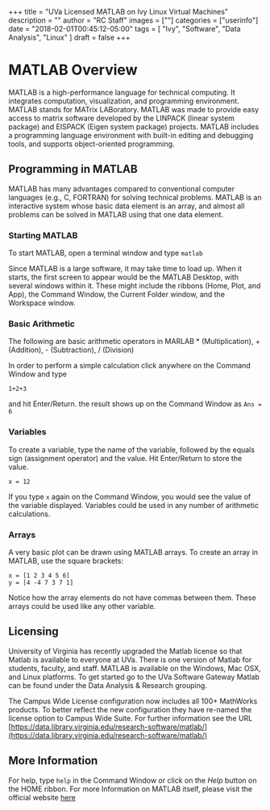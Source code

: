 +++
title = "UVa Licensed MATLAB on Ivy Linux Virtual Machines"
description = ""
author = "RC Staff"
images = [""]
categories = ["userinfo"]
date = "2018-02-01T00:45:12-05:00"
tags = [
    "Ivy",
    "Software",
    "Data Analysis",
    "Linux"
]
draft = false
+++

# MATLAB Overview

MATLAB is a high-performance language for technical computing. It integrates
computation, visualization, and programming environment. MATLAB stands for MATrix LABoratory. MATLAB was made
to provide easy access to matrix software developed by the LINPACK (linear system package)
and EISPACK (Eigen system package) projects. MATLAB includes a programming language
environment with built-in editing and debugging tools, and supports object-oriented programming.

## Programming in MATLAB

MATLAB has many advantages compared to conventional computer languages (e.g.,
C, FORTRAN) for solving technical problems. MATLAB is an interactive system whose
basic data element is an array, and almost all problems can be solved in MATLAB using that
one data element.

### Starting MATLAB

To start MATLAB, open a terminal window and type ```matlab```

Since MATLAB is a large software, it may take time to load up. When it starts, the first screen to appear
would be the MATLAB Desktop, with several windows within it. These might include the ribbons (Home, Plot, and App), the Command Window,
the Current Folder window, and the Workspace window.

### Basic Arithmetic

The following are basic arithmetic operators in MARLAB
	* (Multiplication), + (Addition), - (Subtraction), / (Division)

In order to perform a simple calculation click anywhere on the Command Window and type

	1+2+3

and hit Enter/Return. the result shows up on the Command Window as ```Ans = 6```

### Variables

To create a variable, type the name of the variable, followed by the equals sign (assignment operator) and the value. Hit Enter/Return to store the value.

	x = 12

If you type ```x``` again on the Command Window, you would see the value of the variable displayed. Variables could be used in any number of arithmetic
calculations.

### Arrays

A very basic plot can be drawn using MATLAB arrays. To create an array in MATLAB, use the square brackets:

	x = [1 2 3 4 5 6]
	y = [4 -4 7 3 7 1]

Notice how the array elements do not have commas between them. These arrays could be used like any other variable.

## Licensing

University of Virginia has recently upgraded the Matlab license so that Matlab is available to everyone at UVa. There is one version of Matlab for students, faculty, and staff. MATLAB is available on the Windows, Mac OSX, and Linux platforms. To get started go to the UVa Software Gateway Matlab can be found under the Data Analysis & Research grouping.

The Campus Wide License configuration now includes all 100+ MathWorks products. To better reflect the new configuration they have re-named the license option to Campus Wide Suite. For further information see the URL [https://data.library.virginia.edu/research-software/matlab/](https://data.library.virginia.edu/research-software/matlab/)

## More Information

For help, type ```help``` in the Command Window or click on the *Help* button on the HOME ribbon. For more Information on MATLAB itself, please
visit the official website [here](https://www.mathworks.com/products/matlab.html)
